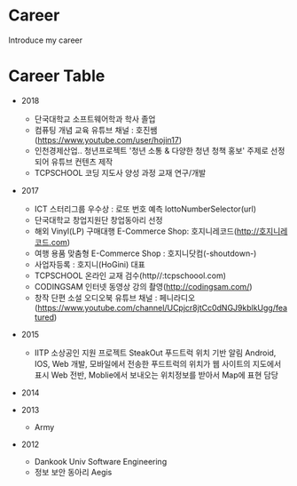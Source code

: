 # Career
Introduce my career

# Career Table
- 2018
  - 단국대학교 소프트웨어학과 학사 졸업
  - 컴퓨팅 개념 교육 유튜브 채널 : 호진쌤(https://www.youtube.com/user/hojin17)
  - 인천경제산업.. 청년프로젝트 '청년 소통 & 다양한 청년 청책 홍보' 주제로 선정되어 유튜브 컨텐츠 제작
  - TCPSCHOOL 코딩 지도사 양성 과정 교재 연구/개발
- 2017
  - ICT 스터리그룹 우수상 : 로또 번호 예측 lottoNumberSelector(url)
  - 단국대학교 창업지원단 창업동아리 선정
  - 해외 Vinyl(LP) 구매대행 E-Commerce Shop: 호지니레코드(http://호지니레코드.com)
  - 여행 용품 맞춤형 E-Commerce Shop : 호지니닷컴(-shoutdown-)
  - 사업자등록 : 호지니(HoGini) 대표
  - TCPSCHOOL 온라인 교재 검수(http//:tcpschoool.com)
  - CODINGSAM 인터넷 동영상 강의 촬영(http://codingsam.com/)
  - 창작 단편 소설 오디오북 유튜브 채널 : 페니라디오(https://www.youtube.com/channel/UCpjcr8jtCc0dNGJ9kblkUgg/featured)
- 2015
  - IITP 소상공인 지원 프로젝트
SteakOut 푸드트럭 위치 기반 알림 Android, IOS, Web 개발, 모바일에서 전송한 푸드트럭의 위치가 웹 사이트의 지도에서 표시
Web 전반, Moblie에서 보내오는 위치정보를 받아서 Map에 표현 담당
- 2014

- 2013
  - Army
- 2012
  - Dankook Univ Software Engineering
  - 정보 보안 동아리 Aegis
